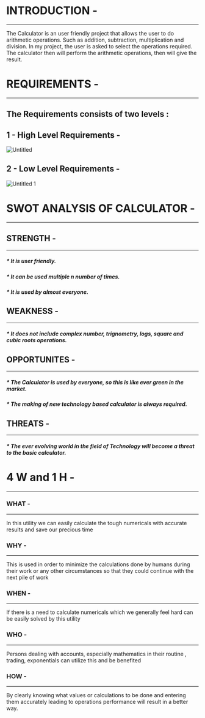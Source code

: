 # INTRODUCTION -
---------------------------------------------------------------------------------------------------------------------------------------------------------------------------------

The Calculator is an user friendly project that allows the user to do arithmetic operations. Such as addition, subtraction, multiplication and division. In my project, the user is asked to select the operations required. The calculator then will perform the arithmetic operations, then will give the result.

# REQUIREMENTS - 
---------------------------------------------------------------------------------------------------------------------------------------------------------------------------------

The Requirements consists of two levels :
---------------------------------------------------------------------------------------------------------------------------------------------------------------------------------
 1 - High Level Requirements -
 --------------------------------------------------------------------------------------------------------------------------------------------------------------------------------
![Untitled](https://user-images.githubusercontent.com/98872937/154620278-60ca97b5-266f-429e-96f9-b836962b87d1.jpg)


2 - Low Level Requirements -
---------------------------------------------------------------------------------------------------------------------------------------------------------------------------------
 ![Untitled 1](https://user-images.githubusercontent.com/98872937/153560455-ffff6e39-1345-46c3-88a5-f47418bb320b.jpg)
    
# SWOT ANALYSIS OF CALCULATOR - 
---------------------------------------------------------------------------------------------------------------------------------------------------------------------------------

## STRENGTH -
---------------------------------------------------------------------------------------------------------------------------------------------------------------------------------
##### * It is user friendly.
##### * It can be used multiple n number of times.
##### * It is used by almost everyone.

## WEAKNESS -
---------------------------------------------------------------------------------------------------------------------------------------------------------------------------------
 ##### * It does not include complex number, trignometry, logs, square and cubic roots operations.

## OPPORTUNITES - 
---------------------------------------------------------------------------------------------------------------------------------------------------------------------------------
 ##### * The Calculator is used by everyone, so this is like ever green in the market. 
 ##### * The making of new technology based calculator is always required.

## THREATS - 
---------------------------------------------------------------------------------------------------------------------------------------------------------------------------------
 ##### * The ever evolving world in the field of Technology will become a threat to the basic calculator.

# 4 W and 1 H -
---------------------------------------------------------------------------------------------------------------------------------------------------------------------------------

### WHAT -
---------------------------------------------------------------------------------------------------------------------------------------------------------------------------------
In this utility we can easily calculate the tough numericals with accurate results and save our precious time

### WHY - 
---------------------------------------------------------------------------------------------------------------------------------------------------------------------------------
This is used in order to minimize the calculations done by humans during their work or any other circumstances so that they could continue with the next pile of work

### WHEN - 
---------------------------------------------------------------------------------------------------------------------------------------------------------------------------------
If there is a need to calculate numericals which we generally feel hard can be easily solved by this utility 

### WHO - 
---------------------------------------------------------------------------------------------------------------------------------------------------------------------------------
Persons dealing with accounts, especially mathematics in their routine , trading, exponentials can utilize this and be benefited 

### HOW - 
---------------------------------------------------------------------------------------------------------------------------------------------------------------------------------
By clearly knowing what values or calculations to be done and entering them accurately leading to operations performance will result in a better way.
